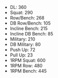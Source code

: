 * DL: 360
*  Squat: 290
*  Row/Bench: 268
*  DB Row/Bench: 105
*  Incline Bench: 215
*  Incline DB Bench: 85
*  Military: 210
*  DB Military: 80
*  Push Up: 72
*  Pull Up: 23
*  1RPM Squat: 600
*  1RPM Row: 480
*  1RPM Bench: 445
